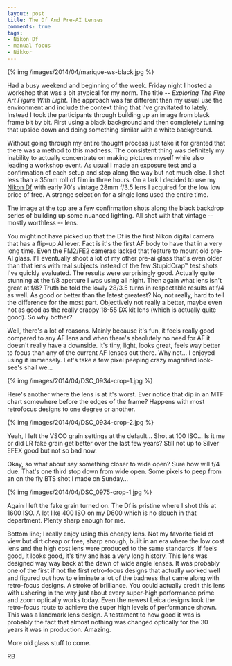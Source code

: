 ```yaml
---
layout: post
title: The Df And Pre-AI Lenses
comments: true
tags:
- Nikon Df
- manual focus
- Nikkor
---
```


{% img /images/2014/04/marique-ws-black.jpg %}

Had a busy weekend and beginning of the week. Friday night I hosted a workshop that was a bit atypical for my norm. The title -- *Exploring The Fine Art Figure With Light*. The approach was far different than my usual use the environment and include the context thing that I've gravitated to lately. Instead I took the participants through building up an image from black frame bit by bit. First using a black background and then completely turning that upside down and doing something similar with a white background. 

<!--more-->

Without going through my entire thought process just take it for granted that there was a method to this madness. The consistent thing was definitely my inability to actually concentrate on making pictures myself while also leading a workshop event. As usual I made an exposure test and a confirmation of each setup and step along the way but not much else. I shot less than a 35mm roll of film in three hours. On a lark I decided to use my [Nikon Df][1] with early 70's vintage 28mm f/3.5 lens I acquired for the low low price of free. A strange selection for a single lens used the entire time.

The image at the top are a few confirmation shots along the black backdrop series of building up some nuanced lighting. All shot with that vintage -- mostly worthless -- lens. 

You might not have picked up that the Df is the first Nikon digital camera that has a flip-up AI lever. Fact is it's the first AF body to have that in a very long time. Even the FM2/FE2 cameras lacked that feature to mount old pre-AI glass. I'll eventually shoot a lot of my other pre-ai glass that's even older than that lens with real subjects instead of the few StupidCrap™ test shots I've quickly evaluated. The results were surprisingly good. Actually quite stunning at the f/8 aperture I was using all night. Then again what lens isn't great at f/8? Truth be told the lowly 28/3.5 turns in respectable results at f/4 as well. As good or better than the latest greatest? No, not really, hard to tell the difference for the most part. Objectively not really a better, maybe even not as good as the really crappy 18-55 DX kit lens (which is actually quite good). So why bother?

Well, there's a lot of reasons. Mainly because it's fun, it feels really good compared to any AF lens and when there's absolutely no need for AF it doesn't really have a downside. It's tiny, light, looks great, feels way better to focus than any of the current AF lenses out there. Why not... I enjoyed using it immensely. Let's take a few pixel peeping crazy magnified look-see's shall we...

{% img /images/2014/04/DSC_0934-crop-1.jpg %}

Here's another where the lens is at it's worst. Ever notice that dip in an MTF chart somewhere before the edges of the frame? Happens with most retrofocus designs to one degree or another.

{% img /images/2014/04/DSC_0934-crop-2.jpg %}

Yeah, I left the VSCO grain settings at the default... Shot at 100 ISO... Is it me or did LR fake grain get better over the last few years? Still not up to Silver EFEX good but not so bad now.

Okay, so what about say something closer to wide open? Sure how will f/4 due. That's one third stop down from wide open. Some pixels to peep from an on the fly BTS shot I made on Sunday...

{% img /images/2014/04/DSC_0975-crop-1.jpg %}

Again I left the fake grain turned on. The Df is pristine where I shot this at 1600 ISO. A lot like 400 ISO on my D600 which is no slouch in that department. Plenty sharp enough for me.

Bottom line; I really enjoy using this cheapy lens. Not my favorite field of view but dirt cheap or free, sharp enough, built in an era where the low cost lens and the high cost lens were produced to the same standards. If feels good, it looks good, it's tiny and has a very long history. This lens was designed way way back at the dawn of wide angle lenses. It was probably one of the first if not the first retro-focus designs that actually worked well and figured out how to eliminate a lot of the badness that came along with retro-focus designs. A stroke of brilliance. You could actually credit this lens with ushering in the way just about every super-high performance prime and zoom optically works today. Even the newest Leica designs took the retro-focus route to achieve the super high levels of performance shown. This was a landmark lens design. A testament to how good it was is probably the fact that almost nothing was changed optically for the 30 years it was in production. Amazing.

More old glass stuff to come.

RB



[1]:	http://www.amazon.com/gp/product/B00GD1K8J8/ref=as_li_ss_tl?ie=UTF8&camp=1789&creative=390957&creativeASIN=B00GD1K8J8&linkCode=as2&tag=rbde-20